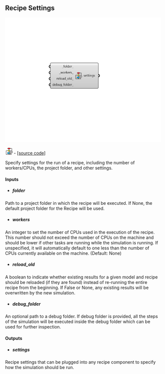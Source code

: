 ## Recipe Settings

![](../../images/components/Recipe_Settings.png)

![](../../images/icons/Recipe_Settings.png) - [[source code]](https://github.com/ladybug-tools/honeybee-grasshopper-core/blob/master/honeybee_grasshopper_core/src//HB%20Recipe%20Settings.py)


Specify settings for the run of a recipe, including the number of workers/CPUs, the project folder, and other settings. 



#### Inputs
* ##### folder 
Path to a project folder in which the recipe will be executed. If None, the default project folder for the Recipe will be used. 
* ##### workers 
An integer to set the number of CPUs used in the execution of the recipe. This number should not exceed the number of CPUs on the machine and should be lower if other tasks are running while the simulation is running. If unspecified, it will automatically default to one less than the number of CPUs currently available on the machine. (Default: None) 
* ##### reload_old 
A boolean to indicate whether existing results for a given model and recipe should be reloaded (if they are found) instead of re-running the entire recipe from the beginning. If False or None, any existing results will be overwritten by the new simulation. 
* ##### debug_folder 
An optional path to a debug folder. If debug folder is provided, all the steps of the simulation will be executed inside the debug folder which can be used for further inspection. 

#### Outputs
* ##### settings
Recipe settings that can be plugged into any recipe component to specify how the simulation should be run. 